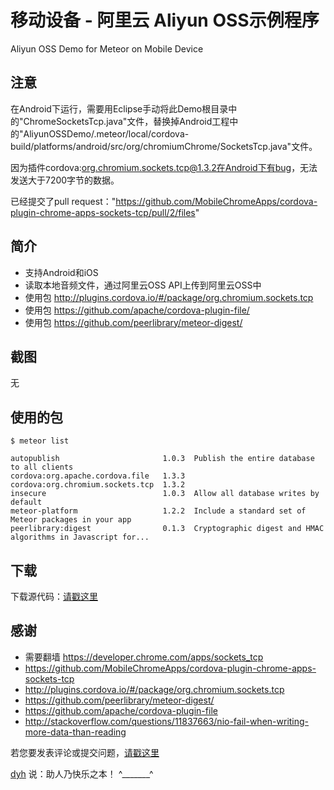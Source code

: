 # 移动设备 - 阿里云 Aliyun OSS示例程序

Aliyun OSS Demo for Meteor on Mobile Device


## 注意

在Android下运行，需要用Eclipse手动将此Demo根目录中的"ChromeSocketsTcp.java"文件，替换掉Android工程中的"AliyunOSSDemo/.meteor/local/cordova-build/platforms/android/src/org/chromiumChrome/SocketsTcp.java"文件。

因为插件cordova:org.chromium.sockets.tcp@1.3.2在Android下有bug，无法发送大于7200字节的数据。

已经提交了pull request："https://github.com/MobileChromeApps/cordova-plugin-chrome-apps-sockets-tcp/pull/2/files"



## 简介

- 支持Android和iOS
- 读取本地音频文件，通过阿里云OSS API上传到阿里云OSS中
- 使用包 http://plugins.cordova.io/#/package/org.chromium.sockets.tcp
- 使用包 https://github.com/apache/cordova-plugin-file/
- 使用包 https://github.com/peerlibrary/meteor-digest/


## 截图

无


## 使用的包

	$ meteor list

	autopublish                       1.0.3  Publish the entire database to all clients
	cordova:org.apache.cordova.file   1.3.3
	cordova:org.chromium.sockets.tcp  1.3.2
	insecure                          1.0.3  Allow all database writes by default
	meteor-platform                   1.2.2  Include a standard set of Meteor packages in your app
	peerlibrary:digest                0.1.3  Cryptographic digest and HMAC algorithms in Javascript for...



## 下载

下载源代码：[请戳这里](https://github.com/MeteorChina/MeteorDemo/archive/master.zip)


## 感谢

- 需要翻墙 https://developer.chrome.com/apps/sockets_tcp
- https://github.com/MobileChromeApps/cordova-plugin-chrome-apps-sockets-tcp
- http://plugins.cordova.io/#/package/org.chromium.sockets.tcp
- https://github.com/peerlibrary/meteor-digest/
- https://github.com/apache/cordova-plugin-file
- http://stackoverflow.com/questions/11837663/nio-fail-when-writing-more-data-than-reading


若您要发表评论或提交问题，[请戳这里](https://github.com/MeteorChina/MeteorDemo/issues)

[dyh](https://github.com/dyh) 说：助人乃快乐之本！  ^_______^
